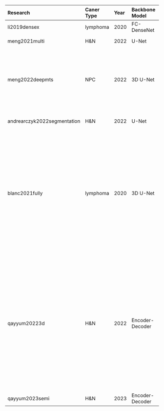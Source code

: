 
|Research|Caner Type|Year|Backbone Model|IDE Tool|Optimizer|Batch Size|Epochs|Loss Function|GPU|Baseline|Cross-Tersting|Whole-body|Cross-Validation|Futurte Direction   |
|:--|:--|:--|:--|:--|:--|:--|:--|:--|:--|:--|:--|:--|:--|:-----------:|
|li2019densex|lymphoma |2020|FC-DenseNet|TensorFlow|Adam|---|---|Dice + focal|GTX 1080Ti|N|N|Y|5-Fold|---|
|meng2021multi|H&N  |2022|U-Net|TensorFlow|Adam|8|10000|Dice + logarithm partial likelihood|---|N|Y|N|5-Fold|---|
|meng2022deepmts|NPC |2022|3D U-Net|TensorFlow|Adam|8|15000|Dice + logarithm partial likelihood|Titan X|N|N|N|5-Fold|A larger dataset is desired for further validation and potentially enables better performance|
|andrearczyk2022segmentation|H&N  |2022|U-Net|TensorFlow|Adam|4|200|Dice + batchaggregated dice|V100|N|Y|N|5-Fold|---|
|blanc2021fully|lymphoma |2020|3D U-Net|PyTorch|SGD|---|---|CE + Dice |GTX 1080Ti|N|Y|Y|5-Fold|Pre-processing required which loss the information. Onley one expert anonaste the the that which lead to inter variability challenge. Used the 41% threshold for SUV which limit the variability|
|qayyum20223d|H&N  |2022|Encoder-Decoder|PyTorch|Adam|2|1000|BCE + Dice|---|Y|Y|N|5-Fold|we have used discrete intervals based on observations in the training data, excule some clinical feratures. our system is built on Inception based framework, which is not designed to handle CT and PET data|
|qayyum2023semi|H&N |2023|Encoder-Decoder|PyTorch|Adam|2|1000|BCE + Dice|---|Y|Y|N|5-Fold|---|

